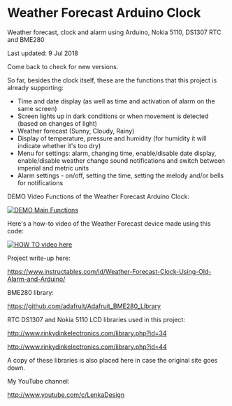 # Weather Forecast Arduino Clock
Weather forecast, clock and alarm using Arduino, Nokia 5110, DS1307 RTC and BME280

Last updated: 9 Jul 2018

Come back to check for new versions.

So far, besides the clock itself, these are the functions that this project is already supporting:

+ Time and date display (as well as time and activation of alarm on the same screen)
+ Screen lights up in dark conditions or when movement is detected (based on changes of light)
+ Weather forecast (Sunny, Cloudy, Rainy)
+ Display of temperature, pressure and humidity (for humidity it will indicate whether it's too dry)
+ Menu for settings: alarm, changing time, enable/disable date display, enable/disable weather change sound notifications and switch between imperial and metric units
+ Alarm settings - on/off, setting the time, setting the melody and/or bells for notifications

DEMO Video Functions of the Weather Forecast Arduino Clock:

[![DEMO Main Functions](https://img.youtube.com/vi/A75jJtem8xQ/0.jpg)](https://www.youtube.com/watch?v=A75jJtem8xQ)

Here's a how-to video of the Weather Forecast device made using this code:

[![HOW TO video here](https://img.youtube.com/vi/-FDuY51MYSw/0.jpg)](https://www.youtube.com/watch?v=-FDuY51MYSw)

Project write-up here:

https://www.instructables.com/id/Weather-Forecast-Clock-Using-Old-Alarm-and-Arduino/



BME280 library:

https://github.com/adafruit/Adafruit_BME280_Library


RTC DS1307 and Nokia 5110 LCD libraries used in this project:

http://www.rinkydinkelectronics.com/library.php?id=34

http://www.rinkydinkelectronics.com/library.php?id=44

A copy of these libraries is also placed here in case the original site goes down.


My YouTube channel:

http://www.youtube.com/c/LenkaDesign
